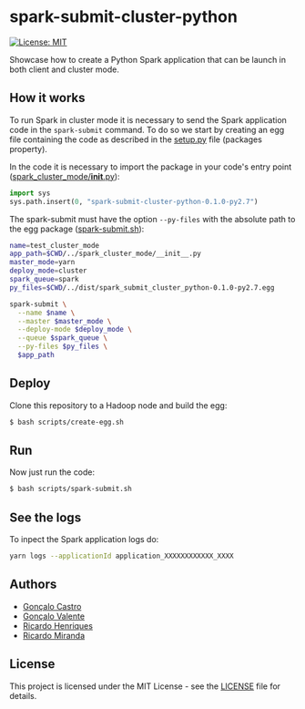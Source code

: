 # spark-submit-cluster-python

[![License: MIT](https://img.shields.io/badge/License-MIT-yellow.svg)](https://opensource.org/licenses/MIT)

Showcase how to create a Python Spark application that can be launch in both client and cluster mode.

## How it works
To run Spark in cluster mode it is necessary to send the Spark application code in the `spark-submit` command. To do so we start by creating an egg file containing the code as described in the [setup.py](setup.py) file (packages property).

In the code it is necessary to import the package in your code's entry point ([spark_cluster_mode/__init__.py](spark_cluster_mode/__init__.py)):
```Python
import sys
sys.path.insert(0, "spark-submit-cluster-python-0.1.0-py2.7")
```
The spark-submit must have the option `--py-files` with the absolute path to the egg package ([spark-submit.sh](scripts/spark-submit.sh)):
```bash
name=test_cluster_mode
app_path=$CWD/../spark_cluster_mode/__init__.py
master_mode=yarn
deploy_mode=cluster
spark_queue=spark
py_files=$CWD/../dist/spark_submit_cluster_python-0.1.0-py2.7.egg

spark-submit \
  --name $name \
  --master $master_mode \
  --deploy-mode $deploy_mode \
  --queue $spark_queue \
  --py-files $py_files \
  $app_path
```

## Deploy
Clone this repository to a Hadoop node and build the egg:
```bash
$ bash scripts/create-egg.sh
```

## Run
Now just run the code:
```bash
$ bash scripts/spark-submit.sh
```

## See the logs
To inpect the Spark application logs do:
```bash
yarn logs --applicationId application_XXXXXXXXXXXX_XXXX
```

## Authors
*   [Gonçalo Castro](https://github.com/GoncaloCCastro)
*   [Gonçalo Valente](https://github.com/gnvalente92)
*   [Ricardo Henriques](https://github.com/ricardo-aires)
*   [Ricardo Miranda](https://github.com/RicardoMiranda)

## License
This project is licensed under the MIT License - see the [LICENSE](LICENSE) file for details.


